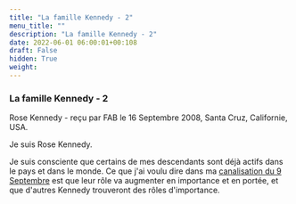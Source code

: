 ```yaml
---
title: "La famille Kennedy - 2"
menu_title: ""
description: "La famille Kennedy - 2"
date: 2022-06-01 06:00:01+00:108
draft: False
hidden: True
weight:
---
```

### La famille Kennedy - 2

Rose Kennedy - reçu par FAB le 16 Septembre 2008, Santa Cruz, Californie, USA.

Je suis Rose Kennedy.

Je suis consciente que certains de mes descendants sont déjà actifs dans le pays et dans le monde. Ce que j'ai voulu dire dans ma [canalisation du 9 Septembre](/fr-contemporary-messages/fr-contemporary-messages-by-date-order/fr-contemporary-messages-2008/fr-2008-9-9-1-fab-rose-kennedy/) est que leur rôle va augmenter en importance et en portée, et que d'autres Kennedy trouveront des rôles d'importance.